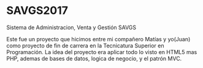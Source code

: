 # SAVGS2017
Sistema de Administracion, Venta y Gestión SAVGS

Este fue un proyecto que hicimos entre mi compañero Matías y yo(Juan) como proyecto de fin de carrera en la Tecnicatura Superior en Programación.
La idea del proyecto era aplicar todo lo visto en HTML5 mas PHP, ademas de bases de datos, logica de negocio, y el patrón MVC.
